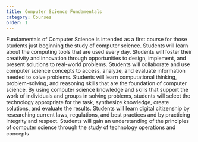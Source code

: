 ```yaml
---
title: Computer Science Fundamentals
category: Courses
order: 1
---
```


Fundamentals of Computer Science is intended as a first course for those students just beginning the study
of computer science. Students will learn about the computing tools that are used every day. Students will foster
their creativity and innovation through opportunities to design, implement, and present solutions to real-world
problems. Students will collaborate and use computer science concepts to access, analyze, and evaluate
information needed to solve problems. Students will learn computational thinking, problem-solving, and
reasoning skills that are the foundation of computer science. By using computer science knowledge and skills
that support the work of individuals and groups in solving problems, students will select the technology
appropriate for the task, synthesize knowledge, create solutions, and evaluate the results. Students will learn
digital citizenship by researching current laws, regulations, and best practices and by practicing integrity and
respect. Students will gain an understanding of the principles of computer science through the study of
technology operations and concepts